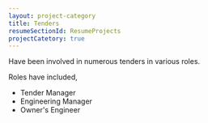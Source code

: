 ```yaml
---
layout: project-category
title: Tenders
resumeSectionId: ResumeProjects
projectCatetory: true
---
```

Have been involved in numerous tenders in various roles.

Roles have included,
- Tender Manager
- Engineering Manager
- Owner's Engineer
